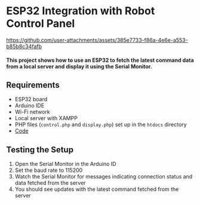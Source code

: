 # ESP32 Integration with Robot Control Panel


https://github.com/user-attachments/assets/385e7733-f86a-4e6e-a553-b85b8c34fafb


#### This project shows how to use an ESP32 to fetch the latest command data from a local server and display it using the Serial Monitor.

## Requirements

- ESP32 board
- Arduino IDE
- Wi-Fi network
- Local server with XAMPP
- PHP files (`control.php` and `display.php`) set up in the `htdocs` directory
- [Code](esp32.ino)

## Testing the Setup

1. Open the Serial Monitor in the Arduino ID
2. Set the baud rate to 115200
3. Watch the Serial Monitor for messages indicating connection status and data fetched from the server
4. You should see updates with the latest command fetched from the server
